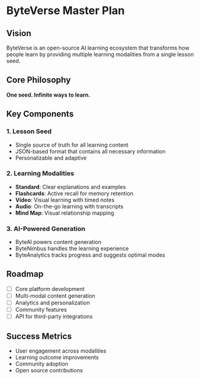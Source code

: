# ByteVerse Master Plan

## Vision
ByteVerse is an open-source AI learning ecosystem that transforms how people learn by providing multiple learning modalities from a single lesson seed.

## Core Philosophy
**One seed. Infinite ways to learn.**

## Key Components

### 1. Lesson Seed
- Single source of truth for all learning content
- JSON-based format that contains all necessary information
- Personalizable and adaptive

### 2. Learning Modalities
- **Standard**: Clear explanations and examples
- **Flashcards**: Active recall for memory retention
- **Video**: Visual learning with timed notes
- **Audio**: On-the-go learning with transcripts
- **Mind Map**: Visual relationship mapping

### 3. AI-Powered Generation
- ByteAI powers content generation
- ByteNimbus handles the learning experience
- ByteAnalytics tracks progress and suggests optimal modes

## Roadmap
- [ ] Core platform development
- [ ] Multi-modal content generation
- [ ] Analytics and personalization
- [ ] Community features
- [ ] API for third-party integrations

## Success Metrics
- User engagement across modalities
- Learning outcome improvements
- Community adoption
- Open source contributions
